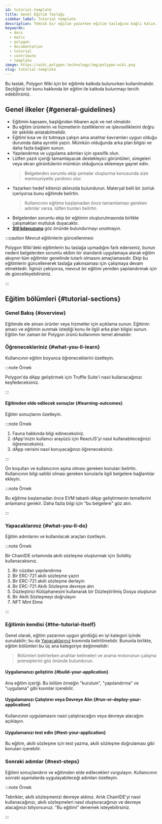 ```yaml
---
id: tutorial-template
title: Genel Eğitim Taslağı
sidebar_label: Tutorial template
description: Teknik bir eğitim yazarken eğitim taslağına bağlı kalın.
keywords:
  - docs
  - matic
  - polygon
  - documentation
  - tutorial
  - contribute
  - template
image: https://wiki.polygon.technology/img/polygon-wiki.png
slug: tutorial-template
---
```


Bu taslak, Polygon Wiki için bir eğitimle katkıda bulunurken
kullanılmalıdır. Seçtiğiniz bir konu hakkında bir eğitim ile katkıda bulunmayı tercih edebilirsiniz.

## Genel ilkeler {#general-guidelines}

* Eğitimin kapsamı, başlığından itibaren açık ve net olmalıdır.
* Bu eğitim ürünlerin ve hizmetlerin özelliklerini ve işlevselliklerini
doğru bir şekilde anlatabilmelidir.
* Eğitimi kısa ve öz tutmaya çalışın ama anahtar kavramları uygun olduğu durumda
daha ayrıntılı yazın. Mümkün olduğunda arka plan bilgisi ve daha fazla bağlam sunun.
* Yapılandırma ve uygulama adımları için spesifik olun.
* Lütfen yazılı içeriği tamamlayacak destekleyici görüntüleri, simgeleri veya ekran görüntülerini
mümkün olduğunca eklemeye gayret edin.
  > Belgelerden sorumlu ekip şemalar oluşturma konusunda size memnuniyetle yardımcı olur.
* Yazarken hedef kitlenizi aklınızda bulundurun. Materyal belli bir zorluk içeriyorsa
bunu eğitimde belirtin.
  > Kullanıcının eğitime başlamadan önce tamamlaması gereken adımlar varsa, lütfen bunları belirtin.
* Belgelerden sorumlu ekip bir eğitimin oluşturulmasında birlikte çalışmaktan mutluluk duyacaktır.
* **[Stil kılavuzunu](writing-style.md)** göz önünde bulundurmayı unutmayın.

:::caution Mevcut eğitimlerin güncellenmesi

Polygon Wiki'deki eğitimlerin bu taslağa uymadığını
fark ederseniz, bunun nedeni belgelerden sorumlu ekibin
bir standardı uygulamaya alarak eğitim akışının tüm eğitimler genelinde tutarlı olmasını
amaçlamasıdır. Ekip bu eğitimlerin güncellenerek
taslağa yakınsaması için çalışmaya devam etmektedir. İlginizi çekiyorsa, mevcut bir eğitimi
yeniden yapılandırmak için de güncelleyebilirsiniz.

:::

## Eğitim bölümleri {#tutorial-sections}

### Genel Bakış {#overview}

Eğitimde ele alınan ürünler veya hizmetler için açıklama sunun.
Eğitimin amacı ve eğitimin sunmak istediği konu ile ilgili
arka plan bilgisi sunun. Eğitim her zaman bir Polygon ürünü kullanımını
temel almalıdır.

### Öğrenecekleriniz {#what-you-ll-learn}

Kullanıcının eğitim boyunca öğreneceklerini özetleyin.

:::note Örnek

Polygon'da dApp geliştirmek için Truffle Suite'i nasıl kullanacağınızı
keşfedeceksiniz.

:::

#### Eğitimden elde edilecek sonuçlar {#learning-outcomes}

Eğitim sonuçlarını özetleyin.

:::note Örnek

1. Fauna hakkında bilgi edineceksiniz.
2. dApp'inizin kullanıcı arayüzü için ReactJS'yi nasıl kullanabileceğinizi öğreneceksiniz.
3. dApp verisini nasıl koruyacağınızı öğreneceksiniz.

:::

Ön koşulları ve kullanıcının aşina olması gereken
konuları belirtin. Kullanıcının bilgi sahibi olması gereken konularla ilgili
belgelere bağlantılar ekleyin.

:::note Örnek

Bu eğitime başlamadan önce EVM tabanlı dApp geliştirmenin
temellerini anlamanız gerekir. Daha fazla bilgi için "bu belgelere" göz atın.

:::

### Yapacaklarınız {#what-you-ll-do}

Eğitim adımlarını ve kullanılacak araçları özetleyin.

:::note Örnek

Bir ChainIDE ortamında akıllı sözleşme oluşturmak için Solidity kullanacaksınız.

1. Bir cüzdan yapılandırma
2. Bir ERC-721 akıllı sözleşme yazın
3. Bir ERC-721 akıllı sözleşme derleyin
4. Bir ERC-721 Akıllı Sözleşme devreye alın
5. Düzleştirici Kütüphanesini kullanarak bir Düzleştirilmiş Dosya oluşturun
6. Bir Akıllı Sözleşmeyi doğrulayın
7. NFT Mint Etme

:::

### Eğitimin kendisi {#the-tutorial-itself}

Genel olarak, eğitim yazarının uygun gördüğü en iyi kategori içinde
sunulabilir; bu da [Yapacaklarınız](#what-youll-do) kısmında
belirtilmelidir. Bununla birlikte, eğitim bölümleri bu üç ana kategoriye değinmelidir:

> Bölümleri belirlerken anahtar kelimeleri ve arama motorunun çalışma prensiplerini
> göz önünde bulundurun.

#### Uygulamanızı geliştirin {#build-your-application}

Ana eğitim içeriği. Bu bölüm örneğin "kurulum", "yapılandırma"
ve "uygulama" gibi kısımlar içerebilir.

#### Uygulamanızı Çalıştırın veya Devreye Alın {#run-or-deploy-your-application}

Kullanıcının uygulamasını nasıl çalıştıracağını veya devreye alacağını açıklayın.

#### Uygulamanızı test edin {#test-your-application}

Bu eğitim, akıllı sözleşme için test yazma, akıllı sözleşme
doğrulaması gibi konuları içerebilir.

### Sonraki adımlar {#next-steps}

Eğitimi sonuçlandırın ve eğitimden elde edilecekleri vurgulayın.
Kullanıcının sonraki aşamalarda uygulayabileceği adımları özetleyin.

:::note Örnek

Tebrikler, akıllı sözleşmenizi devreye aldınız. Artık ChainIDE'yi nasıl kullanacağınızı,
akıllı sözleşmeleri nasıl oluşturacağınızı ve devreye alacağınızı biliyorsunuz. "Bu eğitimi" denemek isteyebilirsiniz.

:::

